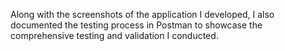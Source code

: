 Along with the screenshots of the application I developed, I also documented the testing process in Postman to showcase the comprehensive testing and validation I conducted.
